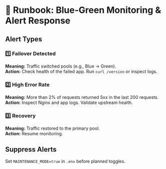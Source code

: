 # 🧭 Runbook: Blue-Green Monitoring & Alert Response

## Alert Types

### 1️⃣ Failover Detected
**Meaning:** Traffic switched pools (e.g., Blue → Green).  
**Action:** Check health of the failed app. Run `curl /version` or inspect logs.

### 2️⃣ High Error Rate
**Meaning:** More than 2% of requests returned 5xx in the last 200 requests.  
**Action:** Inspect Nginx and app logs. Validate upstream health.

### 3️⃣ Recovery
**Meaning:** Traffic restored to the primary pool.  
**Action:** Resume monitoring.

## Suppress Alerts
Set `MAINTENANCE_MODE=true` in `.env` before planned toggles.
